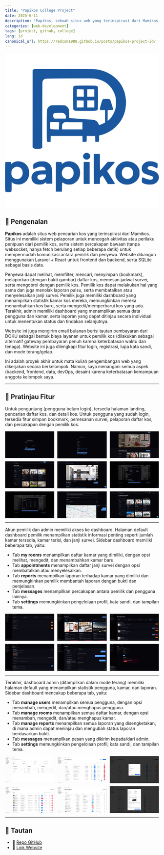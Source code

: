```yaml
---
title: "Papikos College Project"
date: 2025-6-11
description: "Papikos, sebuah situs web yang terinspirasi dari Mamikos, membantu pengguna (terutama mahasiswa) mencari daftar kos lengkap dengan sistem pelaporan untuk mencegah aktivitas penipuan."
categories: [web-development]
tags: [project, github, college]
lang: id
canonical_url: https://redcom1988.github.io/posts/papikos-project-id/
---
```


<div>
  <img src="/assets/img/papikos/Logo.svg" alt="Logo" />
</div>

## 🚀 Pengenalan

**Papikos** adalah situs web pencarian kos yang terinspirasi dari Mamikos. Situs ini memiliki sistem pelaporan untuk mencegah aktivitas atau perilaku penipuan dari pemilik kos, serta sistem percakapan bawaan (tanpa websocket, hanya fetch berulang setiap beberapa detik) untuk mempermudah komunikasi antara pemilik dan penyewa. Website dibangun menggunakan Laravel + React untuk frontend dan backend, serta SQLite sebagai basis data.

Penyewa dapat melihat, memfilter, mencari, menyimpan (bookmark), melaporkan (dengan bukti gambar) daftar kos, memesan jadwal survei, serta mengobrol dengan pemilik kos. Pemilik kos dapat melakukan hal yang sama dan juga menolak laporan palsu, serta membatalkan atau menyelesaikan janji survei. Pemilik juga memiliki dashboard yang menampilkan statistik kamar kos mereka, memungkinkan mereka menambahkan kos baru, serta mengedit/memperbarui kos yang ada. Terakhir, admin memiliki dashboard yang menampilkan semua data pengguna dan kamar, serta laporan yang dapat ditinjau secara individual untuk menentukan status dan tindakan selanjutnya.

Website ini juga mengirim email bulanan berisi tautan pembayaran dari DOKU sebagai bentuk biaya layanan untuk pemilik kos (dilakukan sebagai alternatif gateway pembayaran penuh karena keterbatasan waktu dan tenaga). Website ini juga dilengkapi fitur login, registrasi, lupa kata sandi, dan mode terang/gelap.

Ini adalah proyek akhir untuk mata kuliah pengembangan web yang dikerjakan secara berkelompok. Namun, saya menangani semua aspek (backend, frontend, data, devOps, desain) karena keterbatasan kemampuan anggota kelompok saya.

---

## 📸 Pratinjau Fitur

Untuk pengunjung (pengguna belum login), tersedia halaman landing, pencarian daftar kos, dan detail kos. Untuk pengguna yang sudah login, tersedia fitur simpan bookmark, pemesanan survei, pelaporan daftar kos, dan percakapan dengan pemilik kos.

<div style="display: grid; grid-template-columns: repeat(3, 1fr); gap: 10px;">
  <img src="/assets/img/papikos/login.png" alt="Login page" />
  <img src="/assets/img/papikos/register.png" alt="Register page" />
  <img src="/assets/img/papikos/landing-page.png" alt="Landing page" />
  <img src="/assets/img/papikos/browse-listings-page.png" alt="Browse listings page" />
  <img src="/assets/img/papikos/room-listing-page.png" alt="Room listing page" />
  <img src="/assets/img/papikos/report-listing-page.png" alt="Report listing page" />
  <img src="/assets/img/papikos/schedule-survey-page.png" alt="Schedule survey page" />
  <img src="/assets/img/papikos/chat-map.png" alt="Chat and map page" />
  <img src="/assets/img/papikos/bookmarked-listings-page.png" alt="Bookmarked listings page" />
</div>

---

Akun pemilik dan admin memiliki akses ke dashboard. Halaman default dashboard pemilik menampilkan statistik informasi penting seperti jumlah kamar tersedia, kamar terisi, dan janji survei. Sidebar dashboard memiliki beberapa tab, yaitu:
- Tab **my rooms** menampilkan daftar kamar yang dimiliki, dengan opsi melihat, mengedit, dan menambahkan kamar baru.
- Tab **appointments** menampilkan daftar janji survei dengan opsi membatalkan atau menyelesaikan.
- Tab **reports** menampilkan laporan terhadap kamar yang dimiliki dan memungkinkan pemilik membantah laporan dengan bukti dan penjelasan.
- Tab **messages** menampilkan percakapan antara pemilik dan pengguna lainnya.
- Tab **settings** memungkinkan pengelolaan profil, kata sandi, dan tampilan tema.

<div style="display: grid; grid-template-columns: repeat(3, 1fr); gap: 10px;">
  <img src="/assets/img/papikos/owner-dashboard.png" alt="Owner dashboard" />
  <img src="/assets/img/papikos/owner-my-rooms.png" alt="Owner my rooms" />
  <img src="/assets/img/papikos/owner-appointments.png" alt="Owner appointments" />
  <img src="/assets/img/papikos/owner-reports.png" alt="Owner reports" />
  <img src="/assets/img/papikos/owner-messages.png" alt="Owner messages" />
  <img src="/assets/img/papikos/owner-settings.png" alt="Owner settings" />
</div>

---

Terakhir, dashboard admin (ditampilkan dalam mode terang) memiliki halaman default yang menampilkan statistik pengguna, kamar, dan laporan. Sidebar dashboard mencakup beberapa tab, yaitu:
- Tab **manage users** menampilkan semua pengguna, dengan opsi menambah, mengedit, dan/atau menghapus pengguna.
- Tab **manage rooms** menampilkan semua daftar kamar, dengan opsi menambah, mengedit, dan/atau menghapus kamar.
- Tab **manage reports** menampilkan semua laporan yang disengketakan, di mana admin dapat meninjau dan mengubah status laporan berdasarkan bukti.
- Tab **messages** menampilkan pesan yang dikirim kepada/dari admin.
- Tab **settings** memungkinkan pengelolaan profil, kata sandi, dan tampilan tema.

<div style="display: grid; grid-template-columns: repeat(3, 1fr); gap: 10px;">
  <img src="/assets/img/papikos/admin-dashboard.png" alt="Admin dashboard" />
  <img src="/assets/img/papikos/admin-users.png" alt="Admin users" />
  <img src="/assets/img/papikos/admin-add-user.png" alt="Admin add user" />
  <img src="/assets/img/papikos/admin-rooms.png" alt="Admin rooms" />
  <img src="/assets/img/papikos/admin-reports.png" alt="Admin reports" />
  <img src="/assets/img/papikos/admin-report-action.png" alt="Admin report action" />
</div>

---

## 📎 Tautan
- 🔗 [Repo GitHub](https://github.com/redcom1988/papikos)
- 🔗 [Link Website](https://papikos.genk.top/)

